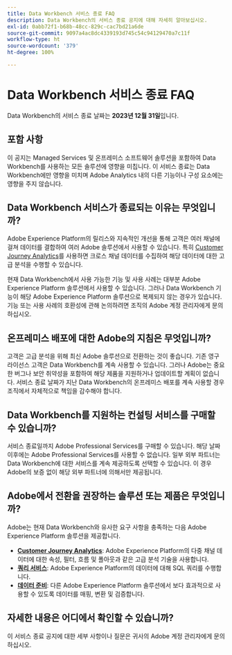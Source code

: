 ```yaml
---
title: Data Workbench 서비스 종료 FAQ
description: Data Workbench의 서비스 종료 공지에 대해 자세히 알아보십시오.
exl-id: 0abb72f1-b68b-48cc-829c-cac7bd21a6de
source-git-commit: 9097a4ac8dc4339193d745c54c94129470a7c11f
workflow-type: ht
source-wordcount: '379'
ht-degree: 100%

---
```


# Data Workbench 서비스 종료 FAQ

Data Workbench의 서비스 종료 날짜는 **2023년 12월 31일**&#x200B;입니다.

## 포함 사항

이 공지는 Managed Services 및 온프레미스 소프트웨어 솔루션을 포함하여 Data Workbench를 사용하는 모든 솔루션에 영향을 미칩니다. 이 서비스 종료는 Data Workbench에만 영향을 미치며 Adobe Analytics 내의 다른 기능이나 구성 요소에는 영향을 주지 않습니다.

## Data Workbench 서비스가 종료되는 이유는 무엇입니까?

Adobe Experience Platform의 릴리스와 지속적인 개선을 통해 고객은 여러 채널에 걸쳐 데이터를 결합하여 여러 Adobe 솔루션에서 사용할 수 있습니다. 특히 [Customer Journey Analytics](https://experienceleague.adobe.com/docs/analytics-platform/using/cja-landing.html)를 사용하면 크로스 채널 데이터를 수집하여 해당 데이터에 대한 고급 분석을 수행할 수 있습니다.

현재 Data Workbench에서 사용 가능한 기능 및 사용 사례는 대부분 Adobe Experience Platform 솔루션에서 사용할 수 있습니다. 그러나 Data Workbench 기능이 해당 Adobe Experience Platform 솔루션으로 복제되지 않는 경우가 있습니다. 기능 또는 사용 사례의 호환성에 관해 논의하려면 조직의 Adobe 계정 관리자에게 문의하십시오.

## 온프레미스 배포에 대한 Adobe의 지침은 무엇입니까?

고객은 고급 분석을 위해 최신 Adobe 솔루션으로 전환하는 것이 좋습니다. 기존 영구 라이선스 고객은 Data Workbench를 계속 사용할 수 있습니다. 그러나 Adobe는 중요한 버그나 보안 취약성을 포함하여 해당 제품을 지원하거나 업데이트할 계획이 없습니다. 서비스 종료 날짜가 지난 Data Workbench의 온프레미스 배포를 계속 사용할 경우 조직에서 자체적으로 책임을 감수해야 합니다.

## Data Workbench를 지원하는 컨설팅 서비스를 구매할 수 있습니까?

서비스 종료일까지 Adobe Professional Services를 구매할 수 있습니다. 해당 날짜 이후에는 Adobe Professional Services를 사용할 수 없습니다. 일부 외부 파트너는 Data Workbench에 대한 서비스를 계속 제공하도록 선택할 수 있습니다. 이 경우 Adobe의 보증 없이 해당 외부 파트너에 의해서만 제공됩니다.

## Adobe에서 전환을 권장하는 솔루션 또는 제품은 무엇입니까?

Adobe는 현재 Data Workbench와 유사한 요구 사항을 충족하는 다음 Adobe Experience Platform 솔루션을 제공합니다.

* [**Customer Journey Analytics**](https://experienceleague.adobe.com/docs/analytics-platform/using/cja-landing.html?lang=ko): Adobe Experience Platform의 다중 채널 데이터에 대한 속성, 필터, 흐름 및 폴아웃과 같은 고급 분석 기술을 사용합니다.
* [**쿼리 서비스**](https://experienceleague.adobe.com/docs/experience-platform/query/home.html?lang=ko-KR): Adobe Experience Platform의 데이터에 대해 SQL 쿼리를 수행합니다.
* [**데이터 준비**](https://experienceleague.adobe.com/docs/experience-platform/data-prep/home.html?lang=ko-KR): 다른 Adobe Experience Platform 솔루션에서 보다 효과적으로 사용할 수 있도록 데이터를 매핑, 변환 및 검증합니다.

## 자세한 내용은 어디에서 확인할 수 있습니까?

이 서비스 종료 공지에 대한 세부 사항이나 질문은 귀사의 Adobe 계정 관리자에게 문의하십시오.
